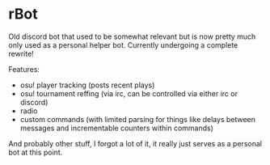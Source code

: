 # rBot

Old discord bot that used to be somewhat relevant but is now pretty much only used as a personal helper bot.
Currently undergoing a complete rewrite!

Features:
- osu! player tracking (posts recent plays)
- osu! tournament reffing (via irc, can be controlled via either irc or discord)
- radio
- custom commands (with limited parsing for things like delays between messages and incrementable counters within commands)

And probably other stuff, I forgot a lot of it, it really just serves as a personal bot at this point.
